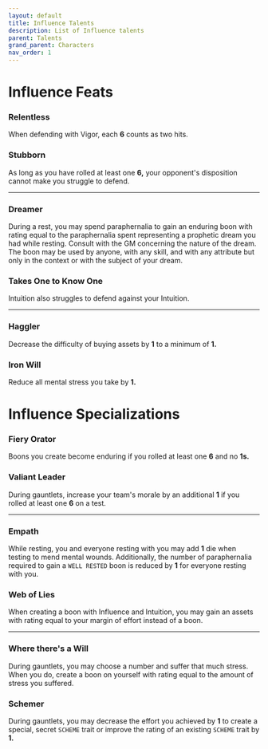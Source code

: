 ```yaml
---
layout: default
title: Influence Talents
description: List of Influence talents
parent: Talents
grand_parent: Characters
nav_order: 1
---
```


# Influence Feats

### Relentless

When defending with Vigor, each **6** counts as two hits.

### Stubborn

As long as you have rolled at least one **6,** your opponent's disposition cannot make you struggle to defend.

---

### Dreamer

During a rest, you may spend paraphernalia to gain an enduring boon with rating equal to the paraphernalia spent representing a prophetic dream you had while resting. Consult with the GM concerning the nature of the dream. The boon may be used by anyone, with any skill, and with any attribute but only in the context or with the subject of your dream.

### Takes One to Know One

Intuition also struggles to defend against your Intuition.

---

### Haggler

Decrease the difficulty of buying assets by **1** to a minimum of **1.**

### Iron Will

Reduce all mental stress you take by **1.**



# Influence Specializations

### Fiery Orator

Boons you create become enduring if you rolled at least one **6** and no **1s.**

### Valiant Leader

During gauntlets, increase your team's morale by an additional **1** if you rolled at least one **6** on a test.

---

### Empath

While resting, you and everyone resting with you may add **1** die when testing to mend mental wounds. Additionally, the number of paraphernalia required to gain a `WELL RESTED` boon is reduced by **1** for everyone resting with you.

### Web of Lies

When creating a boon with Influence and Intuition, you may gain an assets with rating equal to your margin of effort instead of a boon.

---

### Where there's a Will

During gauntlets, you may choose a number and suffer that much stress. When you do, create a boon on yourself with rating equal to the amount of stress you suffered.

### Schemer

During gauntlets, you may decrease the effort you achieved by **1** to create a special, secret `SCHEME` trait or improve the rating of an existing `SCHEME` trait by **1.**
